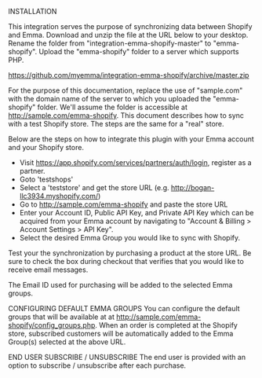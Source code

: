 INSTALLATION

This integration serves the purpose of synchronizing data between Shopify and Emma.  Download
and unzip the file at the URL below to your desktop.  Rename the folder from 
"integration-emma-shopify-master" to "emma-shopify".  Upload the "emma-shopify" folder to a 
server which supports PHP.

https://github.com/myemma/integration-emma-shopify/archive/master.zip

For the purpose of this documentation, replace the use of "sample.com" with the domain name 
of the server to which you uploaded the "emma-shopify" folder.  We'll assume the folder is
accessible at http://sample.com/emma-shopify.  This document describes how to sync with a 
test Shopify store.  The steps are the same for a "real" store.

Below are the steps on how to integrate this plugin with your Emma account and your Shopify store.

- Visit https://app.shopify.com/services/partners/auth/login, register as a partner.
- Goto 'testshops'
- Select a 'teststore' and get the store URL (e.g. http://bogan-llc3934.myshopify.com/)
- Go to http://sample.com/emma-shopify and paste the store URL 
- Enter your Account ID, Public API Key, and Private API Key which can be acquired from your 
Emma account by navigating to "Account & Billing > Account Settings > API Key".
- Select the desired Emma Group you would like to sync with Shopify.


Test your the synchronization by purchasing a product at the store URL.  Be sure to check the
box during checkout that verifies that you would like to receive email messages.

The Email ID used for purchasing will be added to the selected Emma groups.


CONFIGURING DEFAULT EMMA GROUPS
You can configure the default groups that will be available at
at http://sample.com/emma-shopify/config_groups.php. When an order is completed 
at the Shopify store, subscribed customers will be automatically added to the Emma Group(s) 
selected at the above URL.

END USER SUBSCRIBE / UNSUBSCRIBE
The end user is provided with an option to subscribe / unsubscribe after each purchase.
